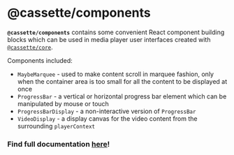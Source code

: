 # @cassette/components

**`@cassette/components`** contains some convenient React component building blocks which can be used in media player user interfaces created with [`@cassette/core`](/packages/core).

Components included:
* `MaybeMarquee` - used to make content scroll in marquee fashion, only when the container area is too small for all the content to be displayed at once
* `ProgressBar` - a vertical or horizontal progress bar element which can be manipulated by mouse or touch
* `ProgressBarDisplay` - a non-interactive version of `ProgressBar`
* `VideoDisplay` - a display canvas for the video content from the surrounding `playerContext`

### Find full documentation [here](https://benwiley4000.github.io/cassette/styleguide/#cassettecomponents)!
